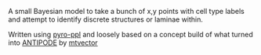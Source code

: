 A small Bayesian model to take a bunch of x,y points with cell type labels and attempt to identify discrete structures or laminae within.



Written using [pyro-ppl](https://pyro.ai/) and loosely based on a concept build of what turned into [ANTIPODE](https://github.com/mtvector/scANTIPODE) by [mtvector](https://github.com/mtvector)
